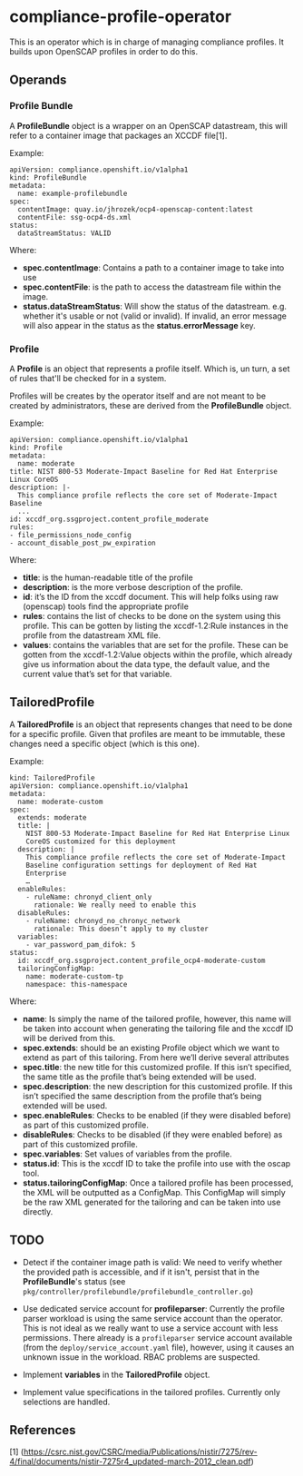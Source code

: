 compliance-profile-operator
===========================

This is an operator which is in charge of managing compliance profiles. It
builds upon OpenSCAP profiles in order to do this.

Operands
--------

### Profile Bundle

A **ProfileBundle** object is a wrapper on an OpenSCAP datastream, this will
refer to a container image that packages an XCCDF file[1].


Example:

```
apiVersion: compliance.openshift.io/v1alpha1
kind: ProfileBundle
metadata:
  name: example-profilebundle
spec:
  contentImage: quay.io/jhrozek/ocp4-openscap-content:latest
  contentFile: ssg-ocp4-ds.xml
status:
  dataStreamStatus: VALID
```

Where:

* **spec.contentImage**: Contains a path to a container image to take into use
* **spec.contentFile**: is the path to access the datastream file within the
  image.
* **status.dataStreamStatus**: Will show the status of the datastream. e.g.
  whether it's usable or not (valid or invalid). If invalid, an error message
  will also appear in the status as the **status.errorMessage** key.

### Profile

A **Profile** is an object that represents a profile itself. Which is, un turn,
a set of rules that'll be checked for in a system.

Profiles will be creates by the operator itself and are not meant to be created
by administrators, these are derived from the **ProfileBundle** object.

Example:

```
apiVersion: compliance.openshift.io/v1alpha1
kind: Profile
metadata:
  name: moderate
title: NIST 800-53 Moderate-Impact Baseline for Red Hat Enterprise Linux CoreOS
description: |-
  This compliance profile reflects the core set of Moderate-Impact Baseline
  ...
id: xccdf_org.ssgproject.content_profile_moderate
rules:
- file_permissions_node_config
- account_disable_post_pw_expiration
```
Where:

* **title**: is the human-readable title of the profile
* **description**: is the more verbose description of the profile.
* **id**: it’s the ID from the xccdf document. This will help folks using raw
  (openscap) tools find the appropriate profile
* **rules**: contains the list of checks to be done on the system using this
  profile. This can be gotten by listing the xccdf-1.2:Rule instances in the
  profile from the datastream XML file.
* **values**: contains the variables that are set for the profile. These can
  be gotten from the xccdf-1.2:Value objects within the profile, which already
  give us information about the data type, the default value, and the current
  value that’s set for that variable.

## TailoredProfile

A **TailoredProfile** is an object that represents changes that need to be done
for a specific profile. Given that profiles are meant to be immutable, these
changes need a specific object (which is this one).

Example:

```
kind: TailoredProfile
apiVersion: compliance.openshift.io/v1alpha1
metadata:
  name: moderate-custom
spec:
  extends: moderate
  title: | 
    NIST 800-53 Moderate-Impact Baseline for Red Hat Enterprise Linux
    CoreOS customized for this deployment
  description: |
    This compliance profile reflects the core set of Moderate-Impact
    Baseline configuration settings for deployment of Red Hat
    Enterprise
    …
  enableRules:
    - ruleName: chronyd_client_only
      rationale: We really need to enable this
  disableRules:
    - ruleName: chronyd_no_chronyc_network
      rationale: This doesn’t apply to my cluster
  variables:
    - var_password_pam_difok: 5
status:
  id: xccdf_org.ssgproject.content_profile_ocp4-moderate-custom
  tailoringConfigMap:
    name: moderate-custom-tp
    namespace: this-namespace
```

Where:

* **name**: Is simply the name of the tailored profile, however, this name will
  be taken into account when generating the tailoring file and the xccdf ID
  will be derived from this.
* **spec.extends**: should be an existing Profile object which we want to
  extend as part of this tailoring. From here we’ll derive several attributes
* **spec.title**: the new title for this customized profile. If this isn’t
  specified, the same title as the profile that’s being extended will be used.
* **spec.description**: the new description for this customized profile. If
  this isn’t specified the same description from the profile that’s being
  extended will be used.
* **spec.enableRules**: Checks to be enabled (if they were disabled before) as
  part of this customized profile.
* **disableRules**: Checks to be disabled (if they were enabled before) as part
  of this customized profile.
* **spec.variables**: Set values of variables from the profile.
* **status.id**: This is the xccdf ID to take the profile into use with the
  oscap tool.
* **status.tailoringConfigMap**: Once a tailored profile has been processed,
  the XML will be outputted as a ConfigMap. This ConfigMap will simply be the
  raw XML generated for the tailoring and can be taken into use directly.

TODO
----

* Detect if the container image path is valid: We need to verify whether the
  provided path is accessible, and if it isn't, persist that in the
  **ProfileBundle**'s status (see
  `pkg/controller/profilebundle/profilebundle_controller.go`)

* Use dedicated service account for **profileparser**: Currently the
  profile parser workload is using the same service account than the
  operator. This is not ideal as we really want to use a service account with
  less permissions. There already is a `profileparser` service account
  available (from the `deploy/service_account.yaml` file), however, using it
  causes an unknown issue in the workload. RBAC problems are suspected.

* Implement **variables** in the **TailoredProfile** object.

* Implement value specifications in the tailored profiles. Currently only
  selections are handled.

References
----------

[1] (https://csrc.nist.gov/CSRC/media/Publications/nistir/7275/rev-4/final/documents/nistir-7275r4_updated-march-2012_clean.pdf)
